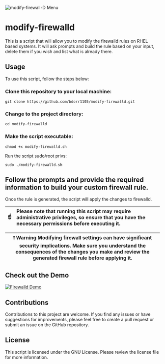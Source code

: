 ![modify-firewall-D Menu](https://user-images.githubusercontent.com/12386911/236648943-20e334b8-1168-4087-bba6-b3805d5520ec.png)

# modify-firewalld
This is a script that will allow you to modify the firewalld rules on RHEL based systems. It will ask prompts and build the rule based on your input, delete them if you wish and list what is already there.
## Usage
To use this script, follow the steps below:

### Clone this repository to your local machine:

`git clone https://github.com/bdorr1105/modify-firewalld.git`

### Change to the project directory:

`cd modify-firewalld`

### Make the script executable:

`chmod +x modify-firewalld.sh`

Run the script sudo/root privs:

`sudo ./modify-firewalld.sh`

## Follow the prompts and provide the required information to build your custom firewall rule.

Once the rule is generated, the script will apply the changes to firewalld.

| :point_up:    | Please note that running this script may require administrative privileges, so ensure that you have the necessary permissions before executing it. |
|---------------|:---------------------------------------------------------------------------------------------------------------------------------------------------|

|:exclamation:  Warning   Modifying firewall settings can have significant security implications. Make sure you understand the consequences of the changes you make and review the generated firewall rule before applying it.|
|----------------------------------------------------------------------------------------------------------------------------------------------------------------------------------------------------------------------------|

## Check out the Demo
[![Firewalld Demo](https://img.youtube.com/vi/t9b0rgQcyaw.jpg)](http://www.youtube.com/watch?v=t9b0rgQcyaw)

## Contributions
Contributions to this project are welcome. If you find any issues or have suggestions for improvements, please feel free to create a pull request or submit an issue on the GitHub repository.

## License
This script is licensed under the GNU License. Please review the license file for more information.

